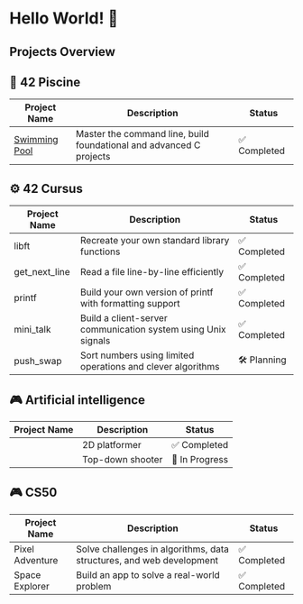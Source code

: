 # Hello World! 👋

## Projects Overview

## 🚀 42 Piscine
| Project Name | Description | Status |
|--------------|-------------|--------|
| [Swimming Pool](https://github.com/PhongBuiMinh/Piscine42Heilbronn_November2024) | Master the command line, build foundational and advanced C projects | ✅ Completed |

## ⚙️ 42 Cursus
| Project Name | Description | Status |
|--------------|-------------|--------|
| libft | Recreate your own standard library functions | ✅ Completed |
| get_next_line | Read a file line-by-line efficiently | ✅ Completed |
| printf | Build your own version of printf with formatting support | ✅ Completed |
| mini_talk | Build a client-server communication system using Unix signals | ✅ Completed |
| push_swap | Sort numbers using limited operations and clever algorithms | 🛠 Planning |

## 🎮 Artificial intelligence
| Project Name | Description | Status |
|--------------|-------------|--------|
|  | 2D platformer | ✅ Completed |
|  | Top-down shooter | 🔄 In Progress |

## 🎮 CS50
| Project Name | Description | Status |
|--------------|-------------|--------|
| Pixel Adventure | Solve challenges in algorithms, data structures, and web development | ✅ Completed |
| Space Explorer   | Build an app to solve a real-world problem | ✅ Completed |

<!--
**PhongBuiMinh/PhongBuiMinh** is a ✨ _special_ ✨ repository because its `README.md` (this file) appears on your GitHub profile.

C programming and Unix fundamentals
## Table of contents
- [42 Piscine](#42-Piscine)
- [42 Cursus](#42-Cursus)
- [AI](#AI)
| Blog Engine    | Markdown-based CMS | 🔄 In Progress |

Here are some ideas to get you started:

- 🔭 I’m currently working on ...
- 🌱 I’m currently learning ...
- 👯 I’m looking to collaborate on ...
- 🤔 I’m looking for help with ...
- 💬 Ask me about ...
- 📫 How to reach me: ...
- 😄 Pronouns: ...
- ⚡ Fun fact: ...
-->
